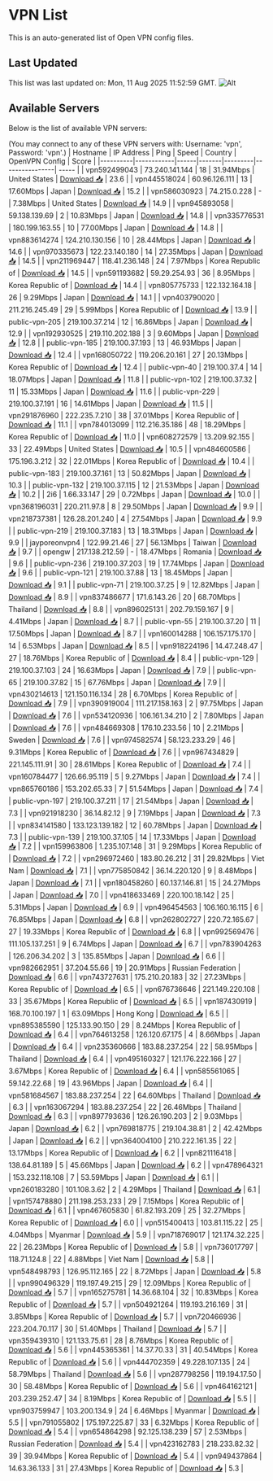 # VPN List

This is an auto-generated list of Open VPN config files.

## Last Updated

This list was last updated on: Mon, 11 Aug 2025 11:52:59 GMT.
![Alt](https://repobeats.axiom.co/api/embed/186b98318ef1479477931607c1ad7d823f12451f.svg "Repobeats analytics image")

## Available Servers

Below is the list of available VPN servers:

(You may connect to any of these VPN servers with: Username: 'vpn', Password: 'vpn'.)
| Hostname | IP Address | Ping | Speed | Country | OpenVPN Config | Score |
|----------|------------|------|-------|---------|----------------| ----- |
| vpn592499043 | 73.240.141.144 | 18 | 31.94Mbps | United States | [Download 📥](./configs/server_0_US.ovpn) | 23.6 |
| vpn445518024 | 60.96.126.111 | 13 | 17.60Mbps | Japan | [Download 📥](./configs/server_1_JP.ovpn) | 15.2 |
| vpn586030923 | 74.215.0.228 | - | 7.38Mbps | United States | [Download 📥](./configs/server_2_US.ovpn) | 14.9 |
| vpn945893058 | 59.138.139.69 | 2 | 10.83Mbps | Japan | [Download 📥](./configs/server_3_JP.ovpn) | 14.8 |
| vpn335776531 | 180.199.163.55 | 10 | 77.00Mbps | Japan | [Download 📥](./configs/server_4_JP.ovpn) | 14.8 |
| vpn883614274 | 124.210.130.156 | 10 | 28.44Mbps | Japan | [Download 📥](./configs/server_5_JP.ovpn) | 14.6 |
| vpn970335673 | 122.23.140.180 | 14 | 27.35Mbps | Japan | [Download 📥](./configs/server_6_JP.ovpn) | 14.5 |
| vpn211969447 | 118.41.236.148 | 24 | 7.97Mbps | Korea Republic of | [Download 📥](./configs/server_7_KR.ovpn) | 14.5 |
| vpn591193682 | 59.29.254.93 | 36 | 8.95Mbps | Korea Republic of | [Download 📥](./configs/server_8_KR.ovpn) | 14.4 |
| vpn805775733 | 122.132.164.18 | 26 | 9.29Mbps | Japan | [Download 📥](./configs/server_9_JP.ovpn) | 14.1 |
| vpn403790020 | 211.216.245.49 | 29 | 5.99Mbps | Korea Republic of | [Download 📥](./configs/server_10_KR.ovpn) | 13.9 |
| public-vpn-205 | 219.100.37.214 | 12 | 16.86Mbps | Japan | [Download 📥](./configs/server_11_JP.ovpn) | 12.9 |
| vpn192930525 | 219.110.202.188 | 3 | 9.60Mbps | Japan | [Download 📥](./configs/server_12_JP.ovpn) | 12.8 |
| public-vpn-185 | 219.100.37.193 | 13 | 46.93Mbps | Japan | [Download 📥](./configs/server_13_JP.ovpn) | 12.4 |
| vpn168050722 | 119.206.20.161 | 27 | 20.13Mbps | Korea Republic of | [Download 📥](./configs/server_14_KR.ovpn) | 12.4 |
| public-vpn-40 | 219.100.37.4 | 14 | 18.07Mbps | Japan | [Download 📥](./configs/server_15_JP.ovpn) | 11.8 |
| public-vpn-102 | 219.100.37.32 | 11 | 15.33Mbps | Japan | [Download 📥](./configs/server_16_JP.ovpn) | 11.6 |
| public-vpn-229 | 219.100.37.191 | 16 | 14.61Mbps | Japan | [Download 📥](./configs/server_17_JP.ovpn) | 11.5 |
| vpn291876960 | 222.235.7.210 | 38 | 37.01Mbps | Korea Republic of | [Download 📥](./configs/server_18_KR.ovpn) | 11.1 |
| vpn784013099 | 112.216.35.186 | 48 | 18.29Mbps | Korea Republic of | [Download 📥](./configs/server_19_KR.ovpn) | 11.0 |
| vpn608272579 | 13.209.92.155 | 33 | 22.49Mbps | United States | [Download 📥](./configs/server_20_US.ovpn) | 10.5 |
| vpn484600586 | 175.196.3.212 | 32 | 22.01Mbps | Korea Republic of | [Download 📥](./configs/server_21_KR.ovpn) | 10.4 |
| public-vpn-183 | 219.100.37.161 | 13 | 50.82Mbps | Japan | [Download 📥](./configs/server_22_JP.ovpn) | 10.3 |
| public-vpn-132 | 219.100.37.115 | 12 | 21.53Mbps | Japan | [Download 📥](./configs/server_23_JP.ovpn) | 10.2 |
| 2i6 | 1.66.33.147 | 29 | 0.72Mbps | Japan | [Download 📥](./configs/server_24_JP.ovpn) | 10.0 |
| vpn368196031 | 220.211.97.8 | 8 | 29.50Mbps | Japan | [Download 📥](./configs/server_25_JP.ovpn) | 9.9 |
| vpn218737381 | 126.28.201.240 | 4 | 27.54Mbps | Japan | [Download 📥](./configs/server_26_JP.ovpn) | 9.9 |
| public-vpn-219 | 219.100.37.183 | 13 | 18.31Mbps | Japan | [Download 📥](./configs/server_27_JP.ovpn) | 9.9 |
| jayporeonvpn4 | 122.99.21.46 | 27 | 56.13Mbps | Taiwan | [Download 📥](./configs/server_28_TW.ovpn) | 9.7 |
| opengw | 217.138.212.59 | - | 18.47Mbps | Romania | [Download 📥](./configs/server_29_RO.ovpn) | 9.6 |
| public-vpn-236 | 219.100.37.203 | 19 | 17.74Mbps | Japan | [Download 📥](./configs/server_30_JP.ovpn) | 9.6 |
| public-vpn-121 | 219.100.37.88 | 13 | 18.45Mbps | Japan | [Download 📥](./configs/server_31_JP.ovpn) | 9.1 |
| public-vpn-71 | 219.100.37.25 | 9 | 12.82Mbps | Japan | [Download 📥](./configs/server_32_JP.ovpn) | 8.9 |
| vpn837486677 | 171.6.143.26 | 20 | 68.70Mbps | Thailand | [Download 📥](./configs/server_33_TH.ovpn) | 8.8 |
| vpn896025131 | 202.79.159.167 | 9 | 4.41Mbps | Japan | [Download 📥](./configs/server_34_JP.ovpn) | 8.7 |
| public-vpn-55 | 219.100.37.20 | 11 | 17.50Mbps | Japan | [Download 📥](./configs/server_35_JP.ovpn) | 8.7 |
| vpn160014288 | 106.157.175.170 | 14 | 6.53Mbps | Japan | [Download 📥](./configs/server_36_JP.ovpn) | 8.5 |
| vpn918224196 | 14.47.248.47 | 27 | 18.76Mbps | Korea Republic of | [Download 📥](./configs/server_37_KR.ovpn) | 8.4 |
| public-vpn-129 | 219.100.37.103 | 24 | 16.63Mbps | Japan | [Download 📥](./configs/server_38_JP.ovpn) | 7.9 |
| public-vpn-65 | 219.100.37.82 | 15 | 67.76Mbps | Japan | [Download 📥](./configs/server_39_JP.ovpn) | 7.9 |
| vpn430214613 | 121.150.116.134 | 28 | 6.70Mbps | Korea Republic of | [Download 📥](./configs/server_40_KR.ovpn) | 7.9 |
| vpn390919004 | 111.217.158.163 | 2 | 97.75Mbps | Japan | [Download 📥](./configs/server_41_JP.ovpn) | 7.6 |
| vpn534120936 | 106.161.34.210 | 2 | 7.80Mbps | Japan | [Download 📥](./configs/server_42_JP.ovpn) | 7.6 |
| vpn484669308 | 176.10.233.56 | 10 | 2.21Mbps | Sweden | [Download 📥](./configs/server_43_SE.ovpn) | 7.6 |
| vpn974582574 | 58.123.233.29 | 46 | 9.31Mbps | Korea Republic of | [Download 📥](./configs/server_44_KR.ovpn) | 7.6 |
| vpn967434829 | 221.145.111.91 | 30 | 28.61Mbps | Korea Republic of | [Download 📥](./configs/server_45_KR.ovpn) | 7.4 |
| vpn160784477 | 126.66.95.119 | 5 | 9.27Mbps | Japan | [Download 📥](./configs/server_46_JP.ovpn) | 7.4 |
| vpn865760186 | 153.202.65.33 | 7 | 51.54Mbps | Japan | [Download 📥](./configs/server_47_JP.ovpn) | 7.4 |
| public-vpn-197 | 219.100.37.211 | 17 | 21.54Mbps | Japan | [Download 📥](./configs/server_48_JP.ovpn) | 7.3 |
| vpn921918230 | 36.14.82.12 | 9 | 7.19Mbps | Japan | [Download 📥](./configs/server_49_JP.ovpn) | 7.3 |
| vpn834141580 | 133.123.139.182 | 12 | 60.78Mbps | Japan | [Download 📥](./configs/server_50_JP.ovpn) | 7.3 |
| public-vpn-139 | 219.100.37.105 | 14 | 17.33Mbps | Japan | [Download 📥](./configs/server_51_JP.ovpn) | 7.2 |
| vpn159963806 | 1.235.107.148 | 31 | 9.29Mbps | Korea Republic of | [Download 📥](./configs/server_52_KR.ovpn) | 7.2 |
| vpn296972460 | 183.80.26.212 | 31 | 29.82Mbps | Viet Nam | [Download 📥](./configs/server_53_VN.ovpn) | 7.1 |
| vpn775850842 | 36.14.220.120 | 9 | 8.48Mbps | Japan | [Download 📥](./configs/server_54_JP.ovpn) | 7.1 |
| vpn180458260 | 60.137.146.81 | 15 | 24.27Mbps | Japan | [Download 📥](./configs/server_55_JP.ovpn) | 7.0 |
| vpn418633469 | 220.100.18.142 | 25 | 5.31Mbps | Japan | [Download 📥](./configs/server_56_JP.ovpn) | 6.9 |
| vpn496454563 | 106.160.16.115 | 6 | 76.85Mbps | Japan | [Download 📥](./configs/server_57_JP.ovpn) | 6.8 |
| vpn262802727 | 220.72.165.67 | 27 | 19.33Mbps | Korea Republic of | [Download 📥](./configs/server_58_KR.ovpn) | 6.8 |
| vpn992569476 | 111.105.137.251 | 9 | 6.74Mbps | Japan | [Download 📥](./configs/server_59_JP.ovpn) | 6.7 |
| vpn783904263 | 126.206.34.202 | 3 | 135.85Mbps | Japan | [Download 📥](./configs/server_60_JP.ovpn) | 6.6 |
| vpn982662951 | 37.204.55.66 | 19 | 20.91Mbps | Russian Federation | [Download 📥](./configs/server_61_RU.ovpn) | 6.6 |
| vpn743727631 | 175.210.20.183 | 32 | 27.23Mbps | Korea Republic of | [Download 📥](./configs/server_62_KR.ovpn) | 6.5 |
| vpn676736646 | 221.149.220.108 | 33 | 35.67Mbps | Korea Republic of | [Download 📥](./configs/server_63_KR.ovpn) | 6.5 |
| vpn187430919 | 168.70.100.197 | 1 | 63.09Mbps | Hong Kong | [Download 📥](./configs/server_64_HK.ovpn) | 6.5 |
| vpn895385590 | 125.133.90.150 | 29 | 8.24Mbps | Korea Republic of | [Download 📥](./configs/server_65_KR.ovpn) | 6.4 |
| vpn764613258 | 126.120.67.175 | 4 | 8.66Mbps | Japan | [Download 📥](./configs/server_66_JP.ovpn) | 6.4 |
| vpn235360666 | 183.88.237.254 | 22 | 58.95Mbps | Thailand | [Download 📥](./configs/server_67_TH.ovpn) | 6.4 |
| vpn495160327 | 121.176.222.166 | 27 | 3.67Mbps | Korea Republic of | [Download 📥](./configs/server_68_KR.ovpn) | 6.4 |
| vpn585561065 | 59.142.22.68 | 19 | 43.96Mbps | Japan | [Download 📥](./configs/server_69_JP.ovpn) | 6.4 |
| vpn581684567 | 183.88.237.254 | 22 | 64.60Mbps | Thailand | [Download 📥](./configs/server_70_TH.ovpn) | 6.3 |
| vpn163067294 | 183.88.237.254 | 22 | 26.46Mbps | Thailand | [Download 📥](./configs/server_71_TH.ovpn) | 6.3 |
| vpn897793636 | 126.26.190.203 | 2 | 9.03Mbps | Japan | [Download 📥](./configs/server_72_JP.ovpn) | 6.2 |
| vpn769818775 | 219.104.38.81 | 2 | 42.42Mbps | Japan | [Download 📥](./configs/server_73_JP.ovpn) | 6.2 |
| vpn364004100 | 210.222.161.35 | 22 | 13.17Mbps | Korea Republic of | [Download 📥](./configs/server_74_KR.ovpn) | 6.2 |
| vpn821116418 | 138.64.81.189 | 5 | 45.66Mbps | Japan | [Download 📥](./configs/server_75_JP.ovpn) | 6.2 |
| vpn478964321 | 153.232.118.108 | 7 | 53.59Mbps | Japan | [Download 📥](./configs/server_76_JP.ovpn) | 6.1 |
| vpn260183280 | 101.108.3.62 | 2 | 4.29Mbps | Thailand | [Download 📥](./configs/server_77_TH.ovpn) | 6.1 |
| vpn157478880 | 211.198.253.233 | 29 | 7.15Mbps | Korea Republic of | [Download 📥](./configs/server_78_KR.ovpn) | 6.1 |
| vpn467605830 | 61.82.193.209 | 25 | 32.27Mbps | Korea Republic of | [Download 📥](./configs/server_79_KR.ovpn) | 6.0 |
| vpn515400413 | 103.81.115.22 | 25 | 4.04Mbps | Myanmar | [Download 📥](./configs/server_80_MM.ovpn) | 5.9 |
| vpn718769017 | 121.174.32.225 | 22 | 26.23Mbps | Korea Republic of | [Download 📥](./configs/server_81_KR.ovpn) | 5.8 |
| vpn736017797 | 118.71.124.8 | 22 | 4.88Mbps | Viet Nam | [Download 📥](./configs/server_82_VN.ovpn) | 5.8 |
| vpn548498793 | 126.95.112.165 | 22 | 8.72Mbps | Japan | [Download 📥](./configs/server_83_JP.ovpn) | 5.8 |
| vpn990496329 | 119.197.49.215 | 29 | 12.09Mbps | Korea Republic of | [Download 📥](./configs/server_84_KR.ovpn) | 5.7 |
| vpn165275781 | 14.36.68.104 | 32 | 10.83Mbps | Korea Republic of | [Download 📥](./configs/server_85_KR.ovpn) | 5.7 |
| vpn504921264 | 119.193.216.169 | 31 | 3.85Mbps | Korea Republic of | [Download 📥](./configs/server_86_KR.ovpn) | 5.7 |
| vpn720466936 | 223.204.70.117 | 30 | 51.40Mbps | Thailand | [Download 📥](./configs/server_87_TH.ovpn) | 5.7 |
| vpn359439310 | 121.133.75.61 | 28 | 8.76Mbps | Korea Republic of | [Download 📥](./configs/server_88_KR.ovpn) | 5.6 |
| vpn445365361 | 14.37.70.33 | 31 | 40.54Mbps | Korea Republic of | [Download 📥](./configs/server_89_KR.ovpn) | 5.6 |
| vpn444702359 | 49.228.107.135 | 24 | 58.79Mbps | Thailand | [Download 📥](./configs/server_90_TH.ovpn) | 5.6 |
| vpn287798256 | 119.194.17.50 | 30 | 58.48Mbps | Korea Republic of | [Download 📥](./configs/server_91_KR.ovpn) | 5.6 |
| vpn464162121 | 203.239.252.47 | 34 | 8.19Mbps | Korea Republic of | [Download 📥](./configs/server_92_KR.ovpn) | 5.5 |
| vpn903759947 | 103.200.134.9 | 24 | 6.46Mbps | Myanmar | [Download 📥](./configs/server_93_MM.ovpn) | 5.5 |
| vpn791055802 | 175.197.225.87 | 33 | 6.32Mbps | Korea Republic of | [Download 📥](./configs/server_94_KR.ovpn) | 5.4 |
| vpn654864298 | 92.125.138.239 | 57 | 2.53Mbps | Russian Federation | [Download 📥](./configs/server_95_RU.ovpn) | 5.4 |
| vpn423162783 | 218.233.82.32 | 39 | 39.94Mbps | Korea Republic of | [Download 📥](./configs/server_96_KR.ovpn) | 5.4 |
| vpn949437864 | 14.63.36.133 | 31 | 27.43Mbps | Korea Republic of | [Download 📥](./configs/server_97_KR.ovpn) | 5.3 |
